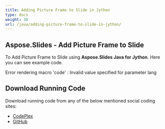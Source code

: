 ```yaml
---
title: Adding Picture Frame to Slide in Jython
type: docs
weight: 30
url: /java/adding-picture-frame-to-slide-in-jython/
---
```


## **Aspose.Slides - Add Picture Frame to Slide**
To Add Picture Frame to Slide using **Aspose.Slides Java for Jython**. Here you can see example code.

Error rendering macro 'code' : Invalid value specified for parameter lang
## **Download Running Code**
Download running code from any of the below mentioned social coding sites:

- [CodePlex](https://asposeslidesjavajython.codeplex.com/releases/view/620122)
- [GitHub](https://github.com/aspose-slides/Aspose.Slides-for-Java/releases/tag/Aspose.Slides_Java_for_Jython-v1.0)
